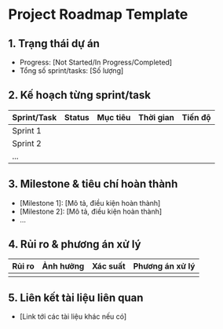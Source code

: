 # Project Roadmap Template

## 1. Trạng thái dự án
- Progress: [Not Started/In Progress/Completed]
- Tổng số sprint/tasks: [Số lượng]

## 2. Kế hoạch từng sprint/task

| Sprint/Task | Status | Mục tiêu | Thời gian | Tiến độ |
|-------------|--------|----------|-----------|---------|
| Sprint 1    |        |          |           |         |
| Sprint 2    |        |          |           |         |
| ...         |        |          |           |         |

## 3. Milestone & tiêu chí hoàn thành

- [Milestone 1]: [Mô tả, điều kiện hoàn thành]
- [Milestone 2]: [Mô tả, điều kiện hoàn thành]
- ...

## 4. Rủi ro & phương án xử lý

| Rủi ro           | Ảnh hưởng | Xác suất | Phương án xử lý |
|------------------|-----------|----------|-----------------|
|                  |           |          |                 |

## 5. Liên kết tài liệu liên quan
- [Link tới các tài liệu khác nếu có]
